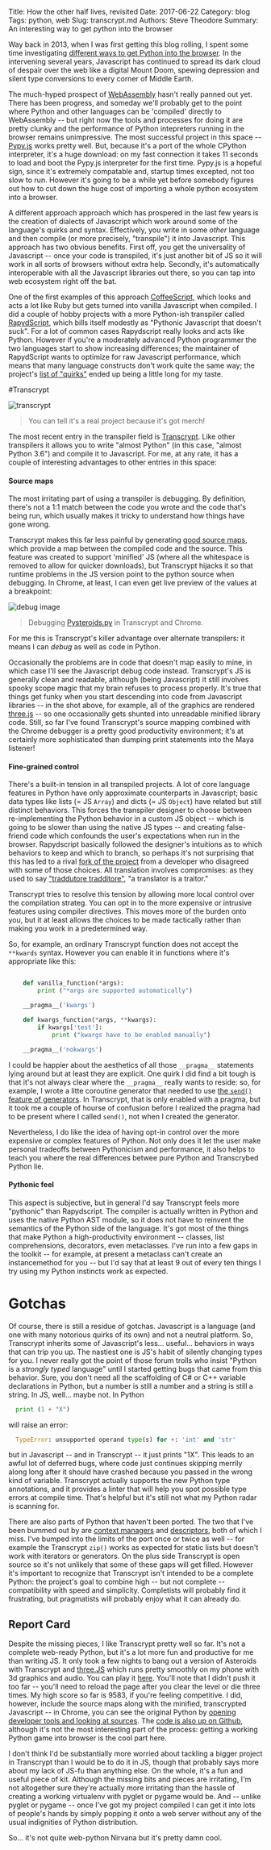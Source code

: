 Title: How the other half lives, revisited
Date: 2017-06-22
Category: blog
Tags: python, web
Slug: transcrypt.md
Authors: Steve Theodore
Summary: An interesting way to get python into the browser

Way back in 2013, when I was first getting this blog rolling, I spent some time investigating [different ways to get Python into the browser](blog/2013/Python_in_browsers). In the intervening several years, Javascript has continued to spread its dark cloud of despair over the web like a digital Mount Doom, spewing depression and silent type conversions to every corner of Middle Earth. 

The much-hyped prospect of [WebAssembly](http://webassembly.org/) hasn't really panned out yet. There has been progress, and someday we'll probably get to the point where Python and other languages can be 'compiled' directly to WebAssembly -- but right now the tools and processes for doing it are pretty clunky and the performance of Python intepreters running in the browser remains unimpressive. The most successful project in this space -- [Pypy.js](http://pypyjs.org/) works pretty well. But, because it's a port of the whole CPython interpreter, it's a huge download: on my fast connection it takes 11 seconds to load and boot the Pypy.js interpreter for the first time. Pypy.js is a hopeful sign, since it's extremely compatable and, startup times excepted, not too slow to run. However it's going to be a while yet before somebody figures out how to cut down the huge cost of importing a whole python ecosystem into a browser. 


A different approach approach which has prospered in the last few years is the creation of dialects of Javascript which work around some of the language's quirks and syntax. Effectively, you write in some _other_ language and then compile (or more precisely, "transpile") it into Javascript. This approach has two obvious benefits. First off, you get the universality of Javascript -- once your code is transpiled, it's just another bit of JS so it will work in all sorts of browsers without extra help. Secondly, it's automatically interoperable with all the Javascript libraries out there, so you can tap into web ecosystem right off the bat. 

One of the first examples of this approach [CoffeeScript](http://coffeescript.org/), which looks and acts a lot like Ruby but gets turned into vanilla Javascript when compiled. I did a couple of hobby projects with a more Python-ish transpiler called [RapydScript](http://www.rapydscript.com/), which bills itself modestly as "Pythonic Javascript that doesn't suck". For a lot of common cases Rapydscript really looks and acts like Python. However if you're a moderately advanced Python programmer the two languages start to show increasing differences; the maintainer of RapydScript wants to optimize for raw Javascript performance, which means that many language constructs don't work quite the same way; the project's [list of "quirks"](https://github.com/atsepkov/RapydScript#quirks) ended up being a little long for my taste. 

#Transcrypt

![transcrypt](http://transcrypt.org/illustrations/merchandise.png)
>You can tell it's a real project because it's got merch!

The most recent entry in the transpiler field is [Transcrypt](http://www.transcrypt.org/). Like other transpilers it allows you to write "almost Python" (in this case, "almost Python 3.6") and compile it to Javascript. For me, at any rate, it has a couple of interesting advantages to other entries in this space:

#### Source maps
The most irritating part of using a transpiler is debugging. By definition, there's not a 1:1 match between the code you wrote and the code that's being run, which usually makes it tricky to understand how things have gone wrong.

Transcrypt makes this far less painful by generating [good source maps](https://developers.google.com/web/tools/chrome-devtools/javascript/source-maps), which provide a map between the compiled code and the source. This feature was created to support 'minified' JS (where all the whitespace is removed to allow for quicker downloads), but Transcrypt hijacks it so that runtime problems in the JS version point to the python source when debugging. In Chrome, at least, I can even get live preview of the values at a breakpoint:

![debug image](/images/transcrypt_debug.png)
>Debugging [Pysteroids.py](https://github.com/theodox/pysteroids) in Transcrypt and Chrome.

For me this is Transcrypt's killer advantage over alternate transpilers: it means I can _debug_ as well as code in Python. 

Occasionally the problems are in code that doesn't map easily to mine, in which case I'll see the Javascript debug code instead. Transcrypt's JS is generally clean and readable, although (being Javascript) it still involves spooky scope magic that my brain refuses to process properly. It's true that things get funky when you start descending into code from Javascript libraries -- in the shot above, for example, all of the graphics are rendered [three.js](http://threejs.org) -- so one occasionally gets shunted into unreadable minified library code. Still, so far I've found Transcrypt's source mapping combined with the Chrome debugger is a pretty good productivity environment; it's at certainly more sophisticated than dumping print statements into the Maya listener!

#### Fine-grained control
There's a built-in tension in all transpiled projects. A lot of core language features in Python have only approximate counterparts in Javascript; basic data types like lists (= JS `Array`) and dicts (= JS `Object`) have related but still distinct behaviors. This forces the transpiler designer to choose between re-implementing the Python behavior in a custom JS object -- which is going to be slower than using the native JS types -- and creating false-friend code which confounds the user's expectations when run in the browser. Rapydscript basically followed the designer's intuitions as to which behaviors to keep and which to branch, so perhaps it's not surprising that this has led to a rival [fork of the project](https://github.com/kovidgoyal/rapydscript-ng) from a developer who disagreed with some of those choices. All translation involves compromises: as they used to say ["traddutore tradditore"](https://www.altalang.com/beyond-words/2008/10/09/traduttore-traditore/), "a translator is a traitor."

Transcrypt tries to resolve this tension by allowing more local control over the compilation strateg. You can opt in to the more expensive or intrusive features using compiler directives. This moves more of the burden onto you, but it at least allows the choices to be made tactically rather than making you work in a predetermined way.

So, for example, an ordinary Transcrypt function does not accept the `**kwards` syntax. However you can enable it in functions where it's appropriate like this:

```python

	def vanilla_function(*args):
		print ("*args are supported automatically")

	__pragma__('kwargs')

	def kwargs_function(*args, **kwargs):
		if kwargs['test']:
			print ("kwargs have to be enabled manually")

	__pragma__('nokwargs')

```

I could be happier about the aesthetics of all those `__pragma__` statements lying around but at least they are explicit. One quirk I did find a bit tough is that it's not always clear where the `__pragma__` really wants to reside: so, for example, I wrote a litte coroutine generator that needed to use [the `send()` feature of generators](https://stackoverflow.com/questions/19302530/python-generator-send-function-purpose). In Transcrypt, that is only enabled with a pragma, but it took me a couple of hourse of confusion before I realized the pragma had to be present where I called `send()`, not when I created the generator.

Nevertheless, I do like the idea of having opt-in control over the more expensive or complex features of Python. Not only does it let the user make personal tradeoffs between Pythonicism and performance, it also helps to teach you where the real differences betwee pure Python and Transcrybed Python lie.

#### Pythonic feel

This aspect is subjective, but in general I'd say Transcrypt feels more "pythonic" than Rapydscript. The compiler is actually written in Python and uses the native Python AST module, so it does not have to reinvent the semantics of the Python side of the language. It's got most of the things that make Python a high-productivity environment -- classes, list comprehensions, decorators, even metaclasses. I've run into a few gaps in the toolkit -- for example, at present a metaclass can't create an instancemethod for you -- but I'd say that at least 9 out of every ten things I try using my Python instincts work as expected.


# Gotchas

Of course, there is still a residue of gotchas. Javascript is a language (and one with many notorious quirks of its own) and not a neutral platform. So, Transcrypt inherits some of Javascript's less... useful... behaviors in ways that can trip you up. The nastiest one is JS's habit of silently changing types for you. I never really got the point of those forum trolls who insist "Python is a _strongly typed_ language" until I started getting bugs that came from this behavior. Sure, you don't need all the scaffolding of C# or C++ variable declarations in Python, but a number is still a number and a string is still a string. In JS, well... maybe not. In Python

```python
  print (1 + "X")
```

will raise an error:

```python
  TypeError: unsupported operand type(s) for +: 'int' and 'str'
```

but in Javascript -- and in Transcrypt -- it just prints "1X". This leads to an awful lot of deferred bugs, where code just continues skipping merrily along long after it should have crashed because you passed in the wrong kind of variable. Transcrypt actually supports the new Python type annotations, and it provides a linter that will help you spot possible type errors at compile time. That's helpful but it's still not what my Python radar is scanning for. 

There are also parts of Python that haven't been ported. The two that I've been bummed out by are [context managers](http://book.pythontips.com/en/latest/context_managers.html) and [descriptors](https://www.smallsurething.com/python-descriptors-made-simple/), both of which I miss. I've bumped into the limits of the port once or twice as well -- for example the Transcrypt `zip()` works as expected for static lists but doesn't work with iterators or generators. On the plus side Transcrypt is open source so it's not unlikely that some of these gaps will get filled. However it's important to recognize that Transcrypt isn't intended to be a complete Python: the project's goal to combine high -- but not complete -- compatibility with speed and simplicity. Completists will probably find it frustrating, but pragmatists will probably enjoy what it can already do. 

## Report Card

Despite the missing pieces, I like Transcrypt pretty well so far. It's not a complete web-ready Python, but it's a lot more fun and productive for me than writing JS. It only took a few nights to bang out a version of Asteroids with Transcrypt and [three.JS](https://threejs.org/) which runs pretty smoothly on my phone with 3d graphics and audio.  You can play it [here](/extra/pysteroids.html).  You'll note that I didn't push it too far -- you'll need to reload the page after you clear the level or die three times.  My high score so far is 9583, if you're feeling competitive.  I did, however, include the source maps along with the minified, transcrypted Javascript -- in Chrome, you can see the original Python by [opening developer tools and looking at sources](https://developers.google.com/web/tools/chrome-devtools/javascript/source-maps). The [code is also up on Github](https://github.com/theodox/pysteroids), although it's not the most interesting part of the process: getting a working Python game into browser is the cool part here.

I don't think I'd be substantially more worried about tackling a bigger project in Transcrypt than I would be to do it in JS, though that probably says more about my lack of JS-fu than anything else. On the whole, it's a fun and useful piece of kit. Although the missing bits and pieces are irritating, I'm not altogether sure they're actually more irritating than the hassle of creating a working virtualenv with pyglet or pygame would be. And -- unlike pyglet or pygame -- once I've got my project compiled I can get it into lots of people's hands by simply popping it onto a web server without any of the usual indignities of Python distribution. 

So... it's not quite web-python Nirvana but it's pretty damn cool. 

